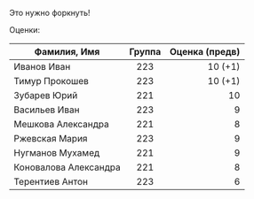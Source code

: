 Это нужно форкнуть!



Оценки:

| Фамилия, Имя | Группа      | Оценка (предв)|
|--------------|:-----------:|---------------:|
|Иванов Иван   | 223         | 10 (+1)        |
|Тимур Прокошев| 223         | 10 (+1)        |
|Зубарев Юрий  | 221         | 10             |
|Васильев Иван | 223         | 9              |
|Мешкова Александра | 221    | 8              | 
|Ржевская Мария| 223         | 9              |
|Нугманов Мухамед| 221       | 9              |
| Коновалова Александра | 221 | 8             |
|Терентиев Антон | 223 |  6       |
